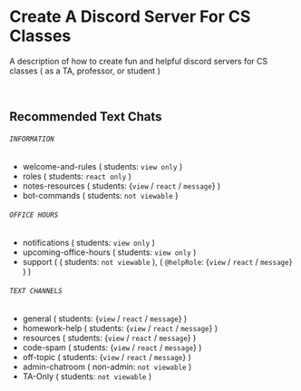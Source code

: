 # Create A Discord Server For CS Classes
A description of how to create fun and helpful discord servers for CS classes ( as a TA, professor, or student )

<br>

## Recommended Text Chats


###### `INFORMATION`
* welcome-and-rules ( students: `view only` )
* roles ( students: `react only` )
* notes-resources ( students: {`view` / `react` / `message`} )
* bot-commands ( students: `not viewable` )

  
###### `OFFICE HOURS`
* notifications ( students: `view only` )
* upcoming-office-hours ( students: `view only` )
* support ( ( students: `not viewable` ), ( `@helpRole`: {`view` / `react` / `message`} ) )

  
###### `TEXT CHANNELS`
* general ( students: {`view` / `react` / `message`} )
* homework-help ( students: {`view` / `react` / `message`} )
* resources ( students: {`view` / `react` / `message`} )
* code-spam ( students: {`view` / `react` / `message`} )
* off-topic ( students: {`view` / `react` / `message`} )
* admin-chatroom ( non-admin: `not viewable` )
* TA-Only ( students: `not viewable` )

  
